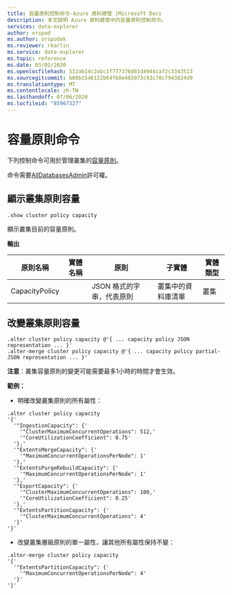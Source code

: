 ```yaml
---
title: 容量原則控制命令-Azure 資料總管 |Microsoft Docs
description: 本文說明 Azure 資料總管中的容量原則控制命令。
services: data-explorer
author: orspod
ms.author: orspodek
ms.reviewer: rkarlin
ms.service: data-explorer
ms.topic: reference
ms.date: 03/02/2020
ms.openlocfilehash: 512ab14c2abc1f777376d81d4944caf2c3343513
ms.sourcegitcommit: b08b1546122b64fb8e465073c93c78c7943824d9
ms.translationtype: MT
ms.contentlocale: zh-TW
ms.lasthandoff: 07/06/2020
ms.locfileid: "85967327"
---
```

# <a name="capacity-policy-commands"></a>容量原則命令

下列控制命令可用於管理叢集的[容量原則](../management/capacitypolicy.md)。

命令需要[AllDatabasesAdmin](../management/access-control/role-based-authorization.md)許可權。

## <a name="show-cluster-policy-capacity"></a>顯示叢集原則容量

```kusto
.show cluster policy capacity
```

顯示叢集目前的容量原則。

**輸出**

|原則名稱 | 實體名稱 | 原則 | 子實體 | 實體類型
|---|---|---|---|---
|CapacityPolicy | | JSON 格式的字串，代表原則 | 叢集中的資料庫清單 |叢集


## <a name="alter-cluster-policy-capacity"></a>改變叢集原則容量

```kusto
.alter cluster policy capacity @'{ ... capacity policy JSON representation ... }'
.alter-merge cluster policy capacity @'{ ... capacity policy partial-JSON representation ... }'
```

**注意**：叢集容量原則的變更可能需要最多1小時的時間才會生效。

**範例：**

* 明確改變叢集原則的所有屬性：

```kusto
.alter cluster policy capacity
'{'
  '"IngestionCapacity": {'
    '"ClusterMaximumConcurrentOperations": 512,'
    '"CoreUtilizationCoefficient": 0.75'
  '},'
  '"ExtentsMergeCapacity": {'
    '"MaximumConcurrentOperationsPerNode": 1'
  '},'
  '"ExtentsPurgeRebuildCapacity": {'
    '"MaximumConcurrentOperationsPerNode": 1'
  '},'
  '"ExportCapacity": {'
    '"ClusterMaximumConcurrentOperations": 100,'
    '"CoreUtilizationCoefficient": 0.25'
  '},'
  '"ExtentsPartitionCapacity": {'
    '"ClusterMaximumConcurrentOperations": 4'
  '}'
'}'
```

* 改變叢集層級原則的單一屬性，讓其他所有屬性保持不變：

```kusto
.alter-merge cluster policy capacity
'{'
  '"ExtentsPartitionCapacity": {'
    '"MaximumConcurrentOperationsPerNode": 4'
  '}'
'}'
```
